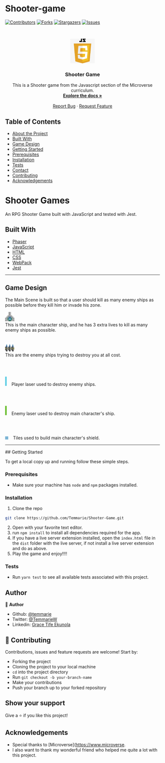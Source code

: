 # Shooter-game


<!--
*** Thanks for checking out this README Template. If you have a suggestion that would
*** make this better, please fork the repo and create a pull request or simply open
*** an issue with the tag "enhancement".
*** Thanks again! Now go create something AMAZING! :D
-->

<!-- PROJECT SHIELDS -->
<!--
*** I'm using markdown "reference style" links for readability.
*** Reference links are enclosed in brackets [ ] instead of parentheses ( ).
*** See the bottom of this document for the declaration of the reference variables
*** for contributors-url, forks-url, etc. This is an optional, concise syntax you may use.
*** https://www.markdownguide.org/basic-syntax/#reference-style-links
-->
[![Contributors][contributors-shield]][contributors-url]
[![Forks][forks-shield]][forks-url]
[![Stargazers][stars-shield]][stars-url]
[![Issues][issues-shield]][issues-url]

<!-- PROJECT LOGO -->
<br />
<p align="center">
  <a href="https://github.com/Temmarie/Shooter-game/tree/feature">
    <img src="https://github.com/Temmarie/Todo-list-app/blob/feature/src/images/JS.jpg" alt="Logo" width="80" height="80">
  </a>

  <h3 align="center">Shooter Game</h3>

  <p align="center">
    This is a Shooter game from the Javascript section of the Microverse curriculum.
    <br />
    <a href="https://github.com/Temmarie/Shooter-game"><strong>Explore the docs »</strong></a>
    <br />
    <br />
    <a href="https://github.com/Temmarie/Shooter-game/issues">Report Bug</a>
    ·
    <a href="https://github.com/Temmarie/Shooter-game/issues">Request Feature</a>
  </p>
</p>

<!-- TABLE OF CONTENTS -->
## Table of Contents

* [About the Project](#about-the-project)
* [Built With](#built-with)
* [Game Design](#game-design)
* [Getting Started](#getting-started)
* [Prerequisites](#prerequisites)
* [Installation](#installation)
* [Tests](#tests)
* [Contact](#Authors)
* [Contributing](#contributing)
* [Acknowledgements](#acknowledgements)

# Shooter Games
An RPG Shooter Game built with JavaScript and tested with Jest.


## Built With

* [Phaser](http://phaser.io/)
* [JavaScript](https://en.wikipedia.org/wiki/JavaScript)
* [HTML](https://en.wikipedia.org/wiki/HTML)
* [CSS](https://en.wikipedia.org/wiki/Cascading_Style_Sheets)
* [WebPack](https://webpack.js.org/)
* [Jest](https://jestjs.io/docs/en/getting-started)

<hr>


## Game Design
The Main Scene is built so that a user should kill as many enemy ships as possible before they kill him or invade his zone.

<img src="./assets/images/sprPlayer.png" alt="Logo" width="30" height="30"> <br>
This is the main character ship, and he has 3 extra lives to kill as many enemy ships as possible.
<br>
<br>

<img src="./assets/images/sprEnemy0.png" alt="Logo" width="30" height="30"> <br>
This are the enemy ships trying to destroy you at all cost.

<br>
<br>

<img src="./assets/images/sprLaserPlayer.png" alt="Logo" width="5" height="30"> &nbsp;&nbsp; Player laser used to destroy enemy ships.

<br>
<br>

<img src="./assets/images/sprLaserEnemy.png" alt="Logo" width="5" height="30"> &nbsp;&nbsp; Enemy laser used to destroy main character's ship.

<br>
<br>

<img src="./assets/images/sprShieldTile.png" alt="Logo" width="10" height="10"> &nbsp;&nbsp; Tiles used to build main character's shield. 
<hr>
<!-- GETTING STARTED -->
## Getting Started

To get a local copy up and running follow these simple steps.

### Prerequisites
- Make sure your machine has `node` and `npm` packages installed.

### Installation
 
1. Clone the repo
```sh
git clone https://github.com/Temmarie/Shooter-Game.git
```
2. Open with your favorite text editor.
3. run `npm install` to install all dependencies required for the app.
4. If you have a live server extension installed, open the `index.html` file in the `dist` folder with the live server, if not install a live server extension and do as above.
5. Play the game and enjoy!!!!


### Tests
- Run `yarn test` to see all available tests associated with this project.


## Author
👤 **Author**

- Github: [@temmarie](https://github.com/temmarie)
- Twitter: [@TemmarieW](https://twitter.com/TemmarieW)
- Linkedin: [Grace Tife Ekunola](https://www.linkedin.com/in/ekunola-grace/)

## 🤝 Contributing

Contributions, issues and feature requests are welcome! Start by:
* Forking the project
* Cloning the project to your local machine
* `cd` into the project directory
* Run `git checkout -b your-branch-name`
* Make your contributions
* Push your branch up to your forked repository



## Show your support

Give a ⭐️ if you like this project!

## Acknowledgements
- Special thanks to [Microverse](https://www.microverse.
- I also want to thank my wonderful friend who helped me quite a lot with this project. 


<!-- MARKDOWN LINKS & IMAGES -->
<!-- https://www.markdownguide.org/basic-syntax/#reference-style-links -->
[contributors-shield]: https://img.shields.io/github/contributors/temmarie/shooter-game.svg?style=flat-square
[contributors-url]: https://github.com/temmarie/shooter-game/graphs/contributors
[forks-shield]: https://img.shields.io/github/forks/temmarie/shooter-game.svg?style=flat-square
[forks-url]: https://github.com/temmarie/shooter-game/network/members
[stars-shield]: https://img.shields.io/github/stars/temmarie/shooter-game.svg?style=flat-square
[stars-url]: https://github.com/temmarie/shooter-game/stargazers
[issues-shield]: https://img.shields.io/github/issues/temmarie/shooter-game.svg?style=flat-square
[issues-url]: https://github.com/temmarie/shooter-game/issues


